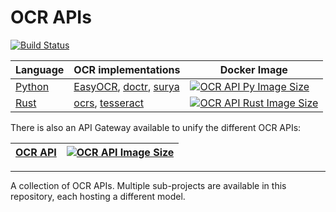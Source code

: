 # OCR APIs

[![Build Status](https://drone.allypost.net/api/badges/Allypost/ocr-api/status.svg)](https://drone.allypost.net/Allypost/ocr-api)

| Language | OCR implementations | Docker Image |
| --- | --- | --- |
| [Python](./ocr-api-py/) | [EasyOCR](https://github.com/JaidedAI/EasyOCR), [doctr](https://github.com/mindee/doctr), [surya](https://github.com/VikParuchuri/surya) | [![OCR API Py Image Size](https://img.shields.io/docker/image-size/allypost/ocr-api-py)](https://hub.docker.com/r/allypost/ocr-api-py) |
| [Rust](./ocr-api-rs/) | [ocrs](https://github.com/robertknight/ocrs), [tesseract](https://github.com/tesseract-ocr/tesseract) | [![OCR API Rust Image Size](https://img.shields.io/docker/image-size/allypost/ocr-api-rs)](https://hub.docker.com/r/allypost/ocr-api-rs) |

There is also an API Gateway available to unify the different OCR APIs:

| [OCR API](./ocr-api/) | [![OCR API Image Size](https://img.shields.io/docker/image-size/allypost/ocr-api)](https://hub.docker.com/r/allypost/ocr-api) |
| --- | --- |

--------------------

A collection of OCR APIs.
Multiple sub-projects are available in this repository, each hosting a different model.
